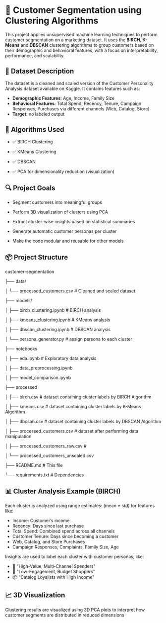 # 🧠 Customer Segmentation using Clustering Algorithms

This project applies unsupervised machine learning techniques to perform customer segmentation on a marketing dataset. It uses the **BIRCH**, **K-Means** and **DBSCAN** clustering algorithms to group customers based on their demographic and behavioral features, with a focus on interpretability, performance, and scalability.

## 📁 Dataset Description

The dataset is a cleaned and scaled version of the Customer Personality Analysis dataset available on Kaggle. It contains features such as:
- **Demographic Features**: Age, Income, Family Size
- **Behavioral Features**: Total Spend, Recency, Tenure, Campaign Responses, Purchases via different channels (Web, Catalog, Store)
- **Target**: no labeled output

## 🧪 Algorithms Used

- ✅ BIRCH Clustering

- ✅ KMeans Clustering

- ✅ DBSCAN

- ✅ PCA for dimensionality reduction (visualization)

## 🔍 Project Goals

- Segment customers into meaningful groups

- Perform 3D visualization of clusters using PCA

- Extract cluster-wise insights based on statistical summaries

- Generate automatic customer personas per cluster

- Make the code modular and reusable for other models

## 📦 Project Structure

customer-segmentation

├── data/

│   └── processed_customers.csv      # Cleaned and scaled dataset

├── models/

│   ├── birch_clustering.ipynb       # BIRCH analysis

│   ├── kmeans_clustering.ipynb      # KMeans analysis

│   ├── dbscan_clustering.ipynb      # DBSCAN analysis

│   └── persona_generator.py         # assign persona to each cluster

├── notebooks

│   ├── eda.ipynb # Exploratory data analysis

│   ├── data_preprocessing.ipynb

│   ├── model_comparison.ipynb

├── processed

│   ├── birch.csv                          # dataset containing cluster labels by BIRCH Algorithm

│   ├── kmeans.csv                         # dataset containing cluster labels by K-Means Algorithm

│   ├── dbcsan.csv                         # dataset containing cluster labels by DBSCAN Algorithm

│   ├── processed_customers.csv            # dataset after performing data manipulation

│   ├── processed_customers_raw.csv        # 

│   └── processed_customers_unscaled.csv 

├── README.md                        # This file

└── requirements.txt                 # Dependencies

## 📊 Cluster Analysis Example (BIRCH)

Each cluster is analyzed using range estimates:
(mean ± std) for features like:

- Income: Customer’s income
- Recency: Days since last purchase
- Total Spend: Combined spend across all channels
- Customer Tenure: Days since becoming a customer
- Web, Catalog, and Store Purchases
- Campaign Responses, Complaints, Family Size, Age

Insights are used to label each cluster with customer personas, like:
- 🎯 "High-Value, Multi-Channel Spenders"
- 🧍 "Low-Engagement, Budget Shoppers"
- 📦 "Catalog Loyalists with High Income"

## 📈 3D Visualization

Clustering results are visualized using 3D PCA plots to interpret how customer segments are distributed in reduced dimensions
